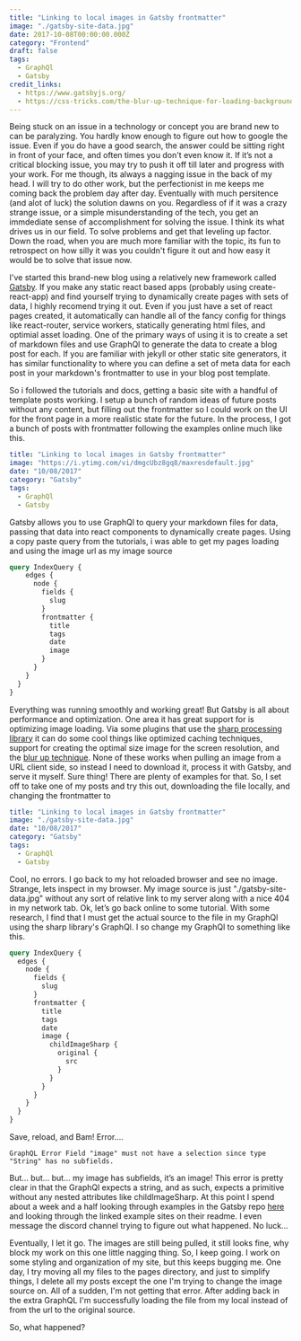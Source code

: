 ```yaml
---
title: "Linking to local images in Gatsby frontmatter"
image: "./gatsby-site-data.jpg"
date: 2017-10-08T00:00:00.000Z
category: "Frontend"
draft: false
tags:
  - GraphQl
  - Gatsby
credit_links:
  - https://www.gatsbyjs.org/
  - https://css-tricks.com/the-blur-up-technique-for-loading-background-images/
---
```


Being stuck on an issue in a technology or concept you are brand new to can be paralyzing. You hardly know enough to figure out how to google the issue. Even if you do have a good search, the answer could be sitting right in front of your face, and often times you don't even know it. If it’s not a critical blocking issue, you may try to push it off till later and progress with your work. For me though, its always a nagging issue in the back of my head. I will try to do other work, but the perfectionist in me keeps me coming back the problem day after day. Eventually with much persitence (and alot of luck) the solution dawns on you. Regardless of if it was a crazy strange issue, or a simple misunderstanding of the tech, you get an immdediate sense of accomplishment for solving the issue. I think its what drives us in our field. To solve problems and get that leveling up factor. Down the road, when you are much more familiar with the topic, its fun to retrospect on how silly it was you couldn't figure it out and how easy it would be to solve that issue now.

I've started this brand-new blog using a relatively new framework called [Gatsby](https://www.gatsbyjs.org/). If you make any static react based apps (probably using create-react-app) and find yourself trying to dynamically create pages with sets of data, I highly recomend trying it out. Even if you just have a set of react pages created, it automatically can handle all of the fancy config for things like react-router, service workers, statically generating html files, and optimial asset loading. One of the primary ways of using it is to create a set of markdown files and use GraphQl to generate the data to create a blog post for each. If you are familiar with jekyll or other static site generators, it has similar functionality to where you can define a set of meta data for each post in your markdown's frontmatter to use in your blog post template.

So i followed the tutorials and docs, getting a basic site with a handful of template posts working. I setup a bunch of random ideas of future posts without any content, but filling out the frontmatter so I could work on the UI for the front page in a more realistic state for the future. In the process, I got a bunch of posts with frontmatter following the examples online much like this.

```yaml
title: "Linking to local images in Gatsby frontmatter"
image: "https://i.ytimg.com/vi/dmgcUbz8gq8/maxresdefault.jpg"
date: "10/08/2017"
category: "Gatsby"
tags:
  - GraphQl
  - Gatsby
```

Gatsby allows you to use GraphQl to query your markdown files for data, passing that data into react components to dynamically create pages. Using a copy paste query from the tutorials, i was able to get my pages loading and using the image url as my image source

```GraphQl
query IndexQuery {
    edges {
      node {
        fields {
          slug
        }
        frontmatter {
          title
          tags
          date
          image
        }
      }
    }
  }
}
```

Everything was running smoothly and working great! But Gatsby is all about performance and optimization. One area it has great support for is optimizing image loading. Via some plugins that use the [sharp processing library](https://github.com/lovell/sharp) it can do some cool things like optimized caching techniques, support for creating the optimal size image for the screen resolution, and the [blur up technique](https://css-tricks.com/the-blur-up-technique-for-loading-background-images/). None of these works when pulling an image from a URL client side, so instead I need to download it, process it with Gatsby, and serve it myself. Sure thing! There are plenty of examples for that. So, I set off to take one of my posts and try this out, downloading the file locally, and changing the frontmatter to

```yaml
title: "Linking to local images in Gatsby frontmatter"
image: "./gatsby-site-data.jpg"
date: "10/08/2017"
category: "Gatsby"
tags:
  - GraphQl
  - Gatsby
```

Cool, no errors. I go back to my hot reloaded browser and see no image. Strange, lets inspect in my browser. My image source is just "./gatsby-site-data.jpg" without any sort of relative link to my server along with a nice 404 in my network tab. Ok, let’s go back online to some tutorial. With some research, I find that I must get the actual source to the file in my GraphQl using the sharp library's GraphQl. I so change my GraphQl to something like this.

```GraphQl
query IndexQuery {
  edges {
    node {
      fields {
        slug
      }
      frontmatter {
        title
        tags
        date
        image {
          childImageSharp {
            original {
              src
            }
          }
        }
      }
    }
  }
}
```

Save, reload, and Bam! Error....

```
GraphQL Error Field "image" must not have a selection since type "String" has no subfields.
```

But... but... but... my image has subfields, it’s an image! This error is pretty clear in that the GraphQl expects a string, and as such, expects a primitive without any nested attributes like childImageSharp. At this point I spend about a week and a half looking through examples in the Gatsby repo [here](https://github.com/gatsbyjs/gatsby/tree/master/examples) and looking through the linked example sites on their readme. I even message the discord channel trying to figure out what happened. No luck...

Eventually, I let it go. The images are still being pulled, it still looks fine, why block my work on this one little nagging thing. So, I keep going. I work on some styling and organization of my site, but this keeps bugging me. One day, I try moving all my files to the pages directory, and just to simplify things, I delete all my posts except the one I'm trying to change the image source on. All of a sudden, I'm not getting that error. After adding back in the extra GraphQL I'm successfully loading the file from my local instead of from the url to the original source.

So, what happened?
